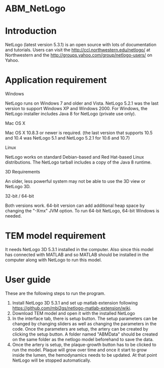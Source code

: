 # ABM_NetLogo
# Introduction
NetLogo (latest version 5.3.1) is an open source with lots of documentation and tutorials.
Users can visit the http://ccl.northwestern.edu/netlogo/ at Northwestern and the http://groups.yahoo.com/group/netlogo-users/ on Yahoo.

# Application requirement
Windows

NetLogo runs on Windows 7 and older and Vista. NetLogo 5.2.1 was the last version to support Windows XP and Windows 2000.
For Windows, the NetLogo installer includes Java 8 for NetLogo (private use only). 

Mac OS X

Mac OS X 10.8.3 or newer is required. (the last version that supports 10.5 and 10.4 was NetLogo 5.1 and NetLogo 5.2.1 for 10.6 and 10.7)

Linux

NetLogo works on standard Debian-based and Red Hat-based Linux distributions. The NetLogo tarball includes a copy of the Java 8 runtime.

3D Requirements

An older, less powerful system may not be able to use the 3D view or NetLogo 3D. 

32-bit / 64-bit

Both versions work.  64-bit version can add additional heap space by changing the "-Xmx" JVM option. To run 64-bit NetLogo, 64-bit Windows is needed. 

# TEM model requirement
It needs NetLogo 3D 5.3.1 installed in the computer. Also since this model has connected with MATLAB and so MATLAB should be installed in the computer along with NetLogo to run this model.

# User guide
These are the following steps to run the program.

1. Install NetLogo 3D 5.3.1 and set up matlab extension following https://github.com/mbi2gs/netlogo-matlab-extension/wiki.
2. Download TEM model and open it with the installed NetLogo
3. In the interface tab, there is setup button. The setup parameters can be changed by changing sliders as well as changing the parameters in the code. Once the parameters are setup, the artery can be created by clicking the setup button. A folder named "ABMData" should be created on the same folder as the netlogo model beforehand to save the data.
4. Once the artery is setup, the plaque-growth button has to be clicked to run the model. Plaque will grow over time and once it start to grow inside the lumen, the hemodynamics needs to be updated. At that point NetLogo will be stopped automatically.

